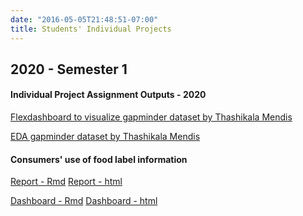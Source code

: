 ```yaml
---
date: "2016-05-05T21:48:51-07:00"
title: Students' Individual Projects
---
```


## 2020 -  Semester 1

#### Individual Project Assignment Outputs - 2020 


[Flexdashboard to visualize gapminder dataset by Thashikala Mendis ](/slides/individual_project/Gap.html)

[EDA gapminder dataset  by Thashikala Mendis](/slides/individual_project/Gapminder.html)

#### Consumers' use of food label information

[Report - Rmd](/endproject/submission/AS2016446.Rmd) [Report - html](/endproject/submission/AS2016446.html)

[Dashboard - Rmd](/endproject/submission/foodDashBoard.Rmd) [Dashboard - html](/endproject/submission/foodDashBoard.html)
